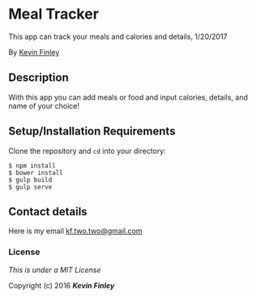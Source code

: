 # Meal Tracker

 This app can track your meals and calories and details, 1/20/2017

 By [Kevin Finley](http://www.kfinley.com)

## Description

With this app you can add meals or food and input calories, details, and name of your choice!

## Setup/Installation Requirements

Clone the repository and `cd` into your directory:
```
$ npm install
$ bower install
$ gulp build
$ gulp serve
```

## Contact details
Here is my email kf.two.two@gmail.com

### License

*This is under a MIT License*

Copyright (c) 2016 **_Kevin Finley_**
